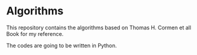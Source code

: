 # Algorithms

This repository contains the algorithms based on Thomas H. Cormen et all Book for my reference.

The codes are going to be written in Python. 

